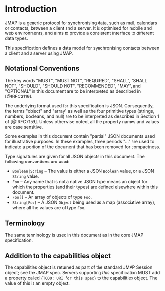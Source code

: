 # Introduction

JMAP is a generic protocol for synchronising data, such as mail, calendars or contacts, between a client and a server. It is optimised for mobile and web environments, and aims to provide a consistent interface to different data types.

This specification defines a data model for synchronising contacts between a client and a server using JMAP.

## Notational Conventions

The key words "MUST", "MUST NOT", "REQUIRED", "SHALL", "SHALL NOT", "SHOULD", "SHOULD NOT", "RECOMMENDED", "MAY", and "OPTIONAL" in this document are to be interpreted as described in [@!RFC2119].

The underlying format used for this specification is JSON. Consequently, the terms "object" and "array" as well as the four primitive types (strings, numbers, booleans, and null) are to be interpreted as described in Section 1 of [@!RFC7159]. Unless otherwise noted, all the property names and values are case sensitive.

Some examples in this document contain "partial" JSON documents used for illustrative purposes.  In these examples, three periods "..." are used to indicate a portion of the document that has been removed for compactness.

Type signatures are given for all JSON objects in this document. The following conventions are used:

* `Boolean|String` – The value is either a JSON `Boolean` value, or a JSON `String` value.
* `Foo` – Any name that is not a native JSON type means an object for which the properties (and their types) are defined elsewhere within this document.
* `Foo[]` – An array of objects of type `Foo`.
* `String[Foo]` – A JSON `Object` being used as a map (associative array), where all the values are of type `Foo`.

## Terminology

The same terminology is used in this document as in the core JMAP specification.

## Addition to the capabilities object

The capabilities object is returned as part of the standard JMAP Session object; see the JMAP spec. Servers supporting *this* specification MUST add a property called `{TODO: URI for this spec}` to the capabilities object. The value of this is an empty object.
